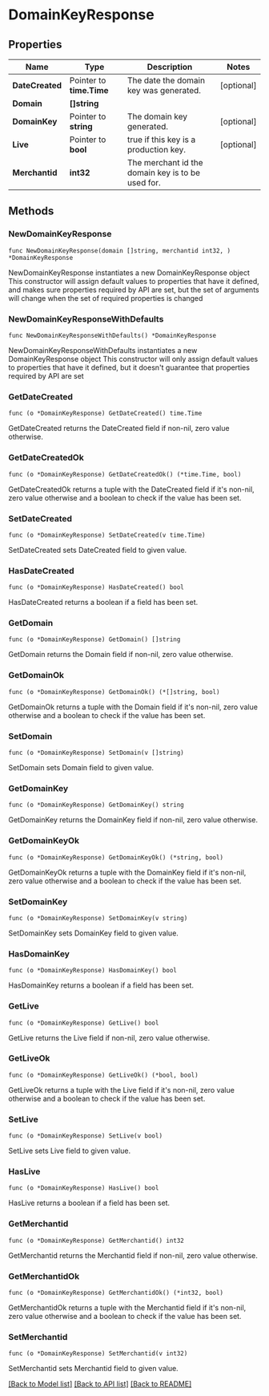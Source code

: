 # DomainKeyResponse

## Properties

Name | Type | Description | Notes
------------ | ------------- | ------------- | -------------
**DateCreated** | Pointer to **time.Time** | The date the domain key was generated.  | [optional] 
**Domain** | **[]string** |  | 
**DomainKey** | Pointer to **string** | The domain key generated.  | [optional] 
**Live** | Pointer to **bool** | true if this key is a production key.  | [optional] 
**Merchantid** | **int32** | The merchant id the domain key is to be used for.  | 

## Methods

### NewDomainKeyResponse

`func NewDomainKeyResponse(domain []string, merchantid int32, ) *DomainKeyResponse`

NewDomainKeyResponse instantiates a new DomainKeyResponse object
This constructor will assign default values to properties that have it defined,
and makes sure properties required by API are set, but the set of arguments
will change when the set of required properties is changed

### NewDomainKeyResponseWithDefaults

`func NewDomainKeyResponseWithDefaults() *DomainKeyResponse`

NewDomainKeyResponseWithDefaults instantiates a new DomainKeyResponse object
This constructor will only assign default values to properties that have it defined,
but it doesn't guarantee that properties required by API are set

### GetDateCreated

`func (o *DomainKeyResponse) GetDateCreated() time.Time`

GetDateCreated returns the DateCreated field if non-nil, zero value otherwise.

### GetDateCreatedOk

`func (o *DomainKeyResponse) GetDateCreatedOk() (*time.Time, bool)`

GetDateCreatedOk returns a tuple with the DateCreated field if it's non-nil, zero value otherwise
and a boolean to check if the value has been set.

### SetDateCreated

`func (o *DomainKeyResponse) SetDateCreated(v time.Time)`

SetDateCreated sets DateCreated field to given value.

### HasDateCreated

`func (o *DomainKeyResponse) HasDateCreated() bool`

HasDateCreated returns a boolean if a field has been set.

### GetDomain

`func (o *DomainKeyResponse) GetDomain() []string`

GetDomain returns the Domain field if non-nil, zero value otherwise.

### GetDomainOk

`func (o *DomainKeyResponse) GetDomainOk() (*[]string, bool)`

GetDomainOk returns a tuple with the Domain field if it's non-nil, zero value otherwise
and a boolean to check if the value has been set.

### SetDomain

`func (o *DomainKeyResponse) SetDomain(v []string)`

SetDomain sets Domain field to given value.


### GetDomainKey

`func (o *DomainKeyResponse) GetDomainKey() string`

GetDomainKey returns the DomainKey field if non-nil, zero value otherwise.

### GetDomainKeyOk

`func (o *DomainKeyResponse) GetDomainKeyOk() (*string, bool)`

GetDomainKeyOk returns a tuple with the DomainKey field if it's non-nil, zero value otherwise
and a boolean to check if the value has been set.

### SetDomainKey

`func (o *DomainKeyResponse) SetDomainKey(v string)`

SetDomainKey sets DomainKey field to given value.

### HasDomainKey

`func (o *DomainKeyResponse) HasDomainKey() bool`

HasDomainKey returns a boolean if a field has been set.

### GetLive

`func (o *DomainKeyResponse) GetLive() bool`

GetLive returns the Live field if non-nil, zero value otherwise.

### GetLiveOk

`func (o *DomainKeyResponse) GetLiveOk() (*bool, bool)`

GetLiveOk returns a tuple with the Live field if it's non-nil, zero value otherwise
and a boolean to check if the value has been set.

### SetLive

`func (o *DomainKeyResponse) SetLive(v bool)`

SetLive sets Live field to given value.

### HasLive

`func (o *DomainKeyResponse) HasLive() bool`

HasLive returns a boolean if a field has been set.

### GetMerchantid

`func (o *DomainKeyResponse) GetMerchantid() int32`

GetMerchantid returns the Merchantid field if non-nil, zero value otherwise.

### GetMerchantidOk

`func (o *DomainKeyResponse) GetMerchantidOk() (*int32, bool)`

GetMerchantidOk returns a tuple with the Merchantid field if it's non-nil, zero value otherwise
and a boolean to check if the value has been set.

### SetMerchantid

`func (o *DomainKeyResponse) SetMerchantid(v int32)`

SetMerchantid sets Merchantid field to given value.



[[Back to Model list]](../README.md#documentation-for-models) [[Back to API list]](../README.md#documentation-for-api-endpoints) [[Back to README]](../README.md)


